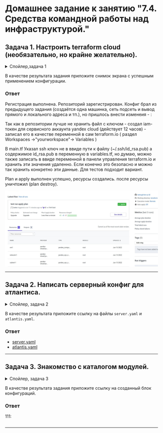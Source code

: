 # Домашнее задание к занятию "7.4. Средства командной работы над инфраструктурой."

## Задача 1. Настроить terraform cloud (необязательно, но крайне желательно).
<details><summary>Спойлер,задачa 1</summary>
В это задании предлагается познакомиться со средством командой работы над инфраструктурой предоставляемым
разработчиками терраформа. 

1. Зарегистрируйтесь на [https://app.terraform.io/](https://app.terraform.io/).
(регистрация бесплатная и не требует использования платежных инструментов).
1. Создайте в своем github аккаунте (или другом хранилище репозиториев) отдельный репозиторий с
 конфигурационными файлами прошлых занятий (или воспользуйтесь любым простым конфигом).
1. Зарегистрируйте этот репозиторий в [https://app.terraform.io/](https://app.terraform.io/).
1. Выполните plan и apply. 
</details> 

В качестве результата задания приложите снимок экрана с успешным применением конфигурации.
### Ответ
Регистрация выполнена. Репозиторий зарегистрирован. Конфиг брал из предыдущего задания (создаётся одна машинка, сеть подсеть и вывод прямого и локального адреса и тп.), но пришлось внести изменеия - :

Так как в репозитории лучше не хранить файл с ключом - создал iam-токен для сервисного аккаунта yandex cloud (действует 12 часов) - записал его в качестве переменной в сам terraform.io ( раздел Workspaces ->"yourworkspace"-> Variables ) 

В main.tf Указал ssh ключ не в ввиде пути к файлу (~/.ssh/id_rsa.pub) а содержимое id_rsa.pub в переменную в variables.tf, но думаю, можно также записать в ввиде переменной в панели управления terraform.io и хранить эти значения удаленно. Если конечно это безопасно и можно так хранить конкретно эти данные. Для тестов подходит вариант.

Plan и apply выполнен успешно, ресурсы создались. после ресурсы уничтожил (plan destroy).   
<p align="center"> <img src="./assets/run.jpg"></p>

---
## Задача 2. Написать серверный конфиг для атлантиса. 
<details><summary>Спойлер, задача 2</summary>
Смысл задания – познакомиться с документацией 
о [серверной](https://www.runatlantis.io/docs/server-side-repo-config.html) конфигурации и конфигурации уровня 
 [репозитория](https://www.runatlantis.io/docs/repo-level-atlantis-yaml.html).

Создай `server.yaml` который скажет атлантису:
1. Укажите, что атлантис должен работать только для репозиториев в вашем github (или любом другом) аккаунте.
1. На стороне клиентского конфига разрешите изменять `workflow`, то есть для каждого репозитория можно 
будет указать свои дополнительные команды. 
1. В `workflow` используемом по-умолчанию сделайте так, что бы во время планирования не происходил `lock` состояния.

Создай `atlantis.yaml` который, если поместить в корень terraform проекта, скажет атлантису:
1. Надо запускать планирование и аплай для двух воркспейсов `stage` и `prod`.
1. Необходимо включить автопланирование при изменении любых файлов `*.tf`.
</details> 
 
В качестве результата приложите ссылку на файлы `server.yaml` и `atlantis.yaml`.
### Ответ
+ [server.yaml](https://github.com/leokogit/devops-netology/blob/main/07-terraform-04-teamwork/server.yaml)
+ [atlantis.yaml](https://github.com/leokogit/devops-netology/blob/main/07-terraform-04-teamwork/atlantis.yaml)

---
## Задача 3. Знакомство с каталогом модулей. 
<details><summary>Спойлер, задача 3</summary>
1. В [каталоге модулей](https://registry.terraform.io/browse/modules) найдите официальный модуль от aws для создания
`ec2` инстансов. 
2. Изучите как устроен модуль. Задумайтесь, будете ли в своем проекте использовать этот модуль или непосредственно 
ресурс `aws_instance` без помощи модуля?
3. В рамках предпоследнего задания был создан ec2 при помощи ресурса `aws_instance`. 
Создайте аналогичный инстанс при помощи найденного модуля.   
</details> 

В качестве результата задания приложите ссылку на созданный блок конфигураций.

### Ответ
111:
``` 

```
---
